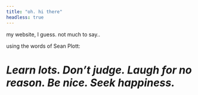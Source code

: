 ```yaml
---
title: "oh. hi there"
headless: true
---
```

my website, I guess. not much to say..

using the words of Sean Plott:

# _Learn lots. Don’t judge. Laugh for no reason. Be nice. Seek happiness._
